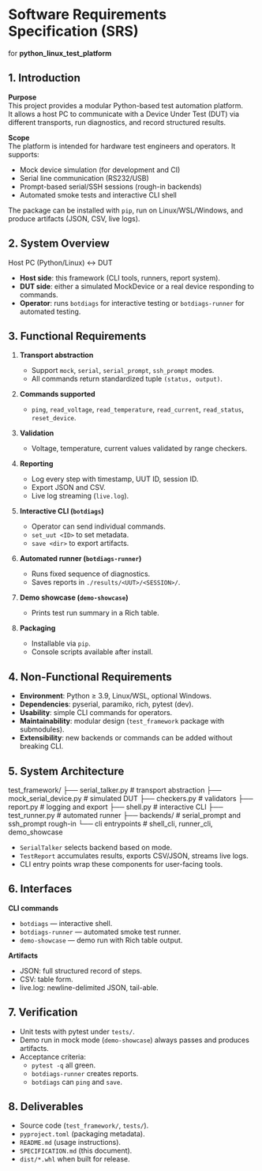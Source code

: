 # Software Requirements Specification (SRS)
for **python_linux_test_platform**

## 1. Introduction

**Purpose**  
This project provides a modular Python-based test automation platform.  
It allows a host PC to communicate with a Device Under Test (DUT) via different transports, run diagnostics, and record structured results.

**Scope**  
The platform is intended for hardware test engineers and operators. It supports:
- Mock device simulation (for development and CI)
- Serial line communication (RS232/USB)
- Prompt-based serial/SSH sessions (rough-in backends)
- Automated smoke tests and interactive CLI shell

The package can be installed with `pip`, run on Linux/WSL/Windows, and produce artifacts (JSON, CSV, live logs).

## 2. System Overview

Host PC (Python/Linux) ↔ DUT

- **Host side**: this framework (CLI tools, runners, report system).
- **DUT side**: either a simulated MockDevice or a real device responding to commands.
- **Operator**: runs `botdiags` for interactive testing or `botdiags-runner` for automated testing.

## 3. Functional Requirements

1. **Transport abstraction**
   - Support `mock`, `serial`, `serial_prompt`, `ssh_prompt` modes.
   - All commands return standardized tuple `(status, output)`.

2. **Commands supported**
   - `ping`, `read_voltage`, `read_temperature`, `read_current`, `read_status`, `reset_device`.

3. **Validation**
   - Voltage, temperature, current values validated by range checkers.

4. **Reporting**
   - Log every step with timestamp, UUT ID, session ID.
   - Export JSON and CSV.
   - Live log streaming (`live.log`).

5. **Interactive CLI (`botdiags`)**
   - Operator can send individual commands.
   - `set_uut <ID>` to set metadata.
   - `save <dir>` to export artifacts.

6. **Automated runner (`botdiags-runner`)**
   - Runs fixed sequence of diagnostics.
   - Saves reports in `./results/<UUT>/<SESSION>/`.

7. **Demo showcase (`demo-showcase`)**
   - Prints test run summary in a Rich table.

8. **Packaging**
   - Installable via `pip`.
   - Console scripts available after install.

## 4. Non-Functional Requirements

- **Environment**: Python ≥ 3.9, Linux/WSL, optional Windows.
- **Dependencies**: pyserial, paramiko, rich, pytest (dev).
- **Usability**: simple CLI commands for operators.
- **Maintainability**: modular design (`test_framework` package with submodules).
- **Extensibility**: new backends or commands can be added without breaking CLI.

## 5. System Architecture

test_framework/
├── serial_talker.py # transport abstraction
├── mock_serial_device.py # simulated DUT
├── checkers.py # validators
├── report.py # logging and export
├── shell.py # interactive CLI
├── test_runner.py # automated runner
├── backends/ # serial_prompt and ssh_prompt rough-in
└── cli entrypoints # shell_cli, runner_cli, demo_showcase

- `SerialTalker` selects backend based on mode.
- `TestReport` accumulates results, exports CSV/JSON, streams live logs.
- CLI entry points wrap these components for user-facing tools.


## 6. Interfaces

**CLI commands**  
- `botdiags` — interactive shell.  
- `botdiags-runner` — automated smoke test runner.  
- `demo-showcase` — demo run with Rich table output.  

**Artifacts**  
- JSON: full structured record of steps.  
- CSV: table form.  
- live.log: newline-delimited JSON, tail-able.  


## 7. Verification

- Unit tests with pytest under `tests/`.
- Demo run in mock mode (`demo-showcase`) always passes and produces artifacts.
- Acceptance criteria:
  - `pytest -q` all green.
  - `botdiags-runner` creates reports.
  - `botdiags` can `ping` and `save`.

## 8. Deliverables

- Source code (`test_framework/`, `tests/`).
- `pyproject.toml` (packaging metadata).
- `README.md` (usage instructions).
- `SPECIFICATION.md` (this document).
- `dist/*.whl` when built for release.